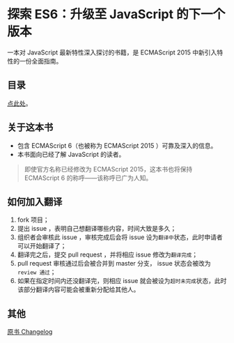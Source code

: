 # 探索 ES6：升级至 JavaScript 的下一个版本

一本对 JavaScript 最新特性深入探讨的书籍，是 ECMAScript 2015 中新引入特性的一份全面指南。

## 目录

[点此处](./md/index.md)。

## 关于这本书

* 包含 ECMAScript 6（也被称为 ECMAScript 2015 ）可靠及深入的信息。
* 本书面向已经了解 JavaScript 的读者。

> 即使官方名称已经修改为 ECMAScript 2015，这本书也将保持 ECMAScript 6 的称呼——该称呼已广为人知。

## 如何加入翻译

1. fork 项目；
1. 提出 issue ，表明自己想翻译哪些内容，时间大致是多久；
1. 组织者会审核此 issue ，审核完成后会将 issue 设为`翻译中`状态，此时申请者可以开始翻译了；
1. 翻译完之后，提交 pull request ，并将相应 issue 修改为`翻译完成`；
1. pull request 审核通过后会被合并到 master 分支， issue 状态会被改为 `review 通过`；
1. 如果在指定时间内还没翻译完，则相应 issue 就会被设为`超时未完成`状态，此时该部分翻译内容可能会被重新分配给其他人。

## 其他

[原书 Changelog](http://exploringjs.com/CHANGELOG.txt)
